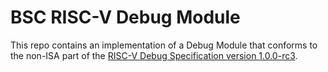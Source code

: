 # BSC RISC-V Debug Module

This repo contains an implementation of a Debug Module that conforms to the non-ISA part of the [RISC-V Debug Specification version 1.0.0-rc3](https://github.com/riscv/riscv-debug-spec).
